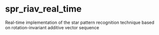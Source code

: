 # spr_riav_real_time
Real-time implementation of the star pattern recognition technique based on rotation-invariant additive vector sequence
